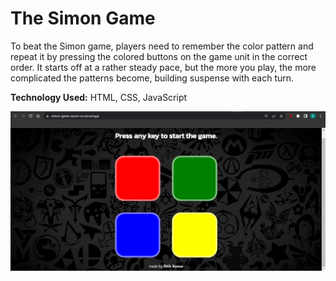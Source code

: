 
# The Simon Game

To beat the Simon game, players need to remember the color pattern and repeat it by pressing the colored buttons on the game unit in the correct order. It starts off at a rather steady pace, but the more you play, the more complicated the patterns become, building suspense with each turn.

**Technology Used:** HTML, CSS, JavaScript


![App Screenshot](https://github.com/RitikKumar202/simon-game/blob/master/images/screenshot.png?raw=true)

